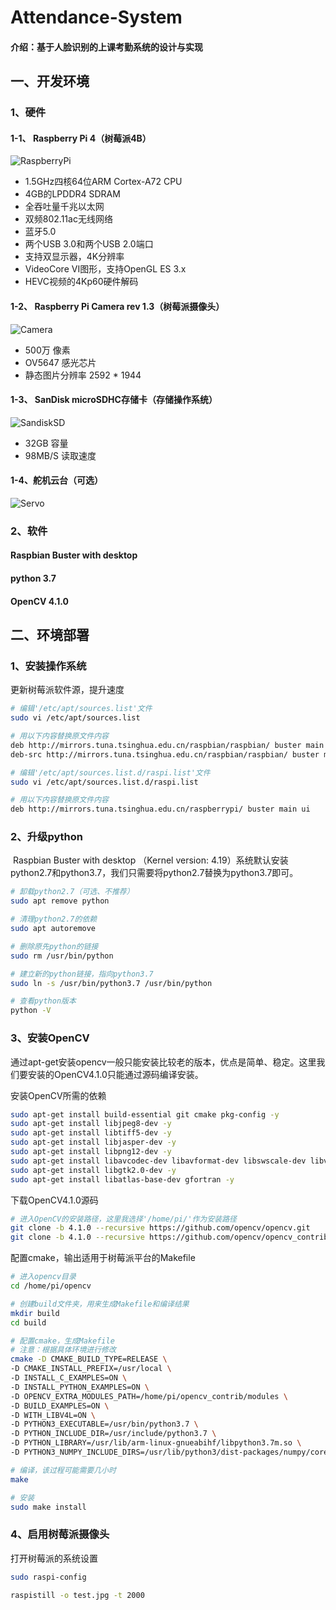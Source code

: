 # Attendance-System

#### 介绍：基于人脸识别的上课考勤系统的设计与实现

## 一、开发环境

### 1、硬件

#### 1-1、 Raspberry Pi 4（树莓派4B）

![RaspberryPi](imgs/RaspberryPi.png)

- 1.5GHz四核64位ARM Cortex-A72 CPU
- 4GB的LPDDR4 SDRAM
- 全吞吐量千兆以太网
- 双频802.11ac无线网络
- 蓝牙5.0
- 两个USB 3.0和两个USB 2.0端口
- 支持双显示器，4K分辨率
- VideoCore VI图形，支持OpenGL ES 3.x
- HEVC视频的4Kp60硬件解码



#### 1-2、 Raspberry Pi Camera rev 1.3（树莓派摄像头）

![Camera](imgs/Camera.png)

- 500万 像素
- OV5647 感光芯片
- 静态图片分辨率 2592 * 1944



#### 1-3、 SanDisk microSDHC存储卡（存储操作系统）

![SandiskSD](imgs/SandiskSD.png)

- 32GB 容量
- 98MB/S 读取速度



#### 1-4、舵机云台（可选）

![Servo](imgs/Servo.png)

### 2、软件

#### Raspbian Buster with desktop

#### python 3.7

#### OpenCV 4.1.0



## 二、环境部署

### 1、安装操作系统

更新树莓派软件源，提升速度

```sh
# 编辑'/etc/apt/sources.list'文件
sudo vi /etc/apt/sources.list

# 用以下内容替换原文件内容
deb http://mirrors.tuna.tsinghua.edu.cn/raspbian/raspbian/ buster main non-free contrib
deb-src http://mirrors.tuna.tsinghua.edu.cn/raspbian/raspbian/ buster main non-free contrib

# 编辑'/etc/apt/sources.list.d/raspi.list'文件
sudo vi /etc/apt/sources.list.d/raspi.list

# 用以下内容替换原文件内容
deb http://mirrors.tuna.tsinghua.edu.cn/raspberrypi/ buster main ui
```



### 2、升级python

​	Raspbian Buster with desktop （Kernel version: 4.19）系统默认安装python2.7和python3.7，我们只需要将python2.7替换为python3.7即可。

```sh
# 卸载python2.7（可选、不推荐）
sudo apt remove python

# 清理python2.7的依赖
sudo apt autoremove

# 删除原先python的链接
sudo rm /usr/bin/python

# 建立新的python链接，指向python3.7
sudo ln -s /usr/bin/python3.7 /usr/bin/python

# 查看python版本
python -V
```



### 3、安装OpenCV

​	通过apt-get安装opencv一般只能安装比较老的版本，优点是简单、稳定。这里我们要安装的OpenCV4.1.0只能通过源码编译安装。

安装OpenCV所需的依赖

```sh
sudo apt-get install build-essential git cmake pkg-config -y
sudo apt-get install libjpeg8-dev -y
sudo apt-get install libtiff5-dev -y
sudo apt-get install libjasper-dev -y
sudo apt-get install libpng12-dev -y
sudo apt-get install libavcodec-dev libavformat-dev libswscale-dev libv4l-dev -y
sudo apt-get install libgtk2.0-dev -y
sudo apt-get install libatlas-base-dev gfortran -y
```

下载OpenCV4.1.0源码

```sh
# 进入OpenCV的安装路径，这里我选择'/home/pi/'作为安装路径
git clone -b 4.1.0 --recursive https://github.com/opencv/opencv.git
git clone -b 4.1.0 --recursive https://github.com/opencv/opencv_contrib.git
```

配置cmake，输出适用于树莓派平台的Makefile

```sh
# 进入opencv目录
cd /home/pi/opencv

# 创建build文件夹，用来生成Makefile和编译结果
mkdir build
cd build

# 配置cmake，生成Makefile
# 注意：根据具体环境进行修改
cmake -D CMAKE_BUILD_TYPE=RELEASE \
-D CMAKE_INSTALL_PREFIX=/usr/local \
-D INSTALL_C_EXAMPLES=ON \
-D INSTALL_PYTHON_EXAMPLES=ON \
-D OPENCV_EXTRA_MODULES_PATH=/home/pi/opencv_contrib/modules \
-D BUILD_EXAMPLES=ON \
-D WITH_LIBV4L=ON \
-D PYTHON3_EXECUTABLE=/usr/bin/python3.7 \
-D PYTHON_INCLUDE_DIR=/usr/include/python3.7 \
-D PYTHON_LIBRARY=/usr/lib/arm-linux-gnueabihf/libpython3.7m.so \
-D PYTHON3_NUMPY_INCLUDE_DIRS=/usr/lib/python3/dist-packages/numpy/core/include \

# 编译，该过程可能需要几小时
make

# 安装
sudo make install
```



### 4、启用树莓派摄像头

打开树莓派的系统设置

```sh
sudo raspi-config
```

```sh
raspistill -o test.jpg -t 2000
```